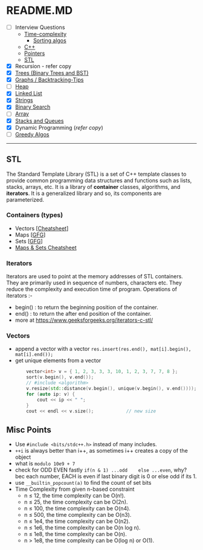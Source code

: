 # README.MD

- [ ] Interview Questions
    - [Time-complexity](https://www.geeksforgeeks.org/practice-questions-time-complexity-analysis/)
        - [Sorting algos](https://www.geeksforgeeks.org/time-complexities-of-all-sorting-algorithms/)
    - [C++](https://www.interviewbit.com/cpp-interview-questions/)
    - [Pointers](pointers.cpp)
    - [STL](#stl)
- [x] Recursion - refer copy
- [x] [Trees (Binary Trees and BST)](trees.md)
- [x] [Graphs / Backtracking-Tips](graphs.md)
- [ ] [Heap](heap.md)
- [x] [Linked List](linkedlist.md)
- [x] [Strings](strings.md)
- [x] [Binary Search](binary_search.md)
- [ ] [Array](arrays.md)
- [x] [Stacks and Queues](stacks_queues.md)
- [x] Dynamic Programming (_refer copy_)
- [ ] [Greedy Algos](greedy.md)

<hr>

## STL
The Standard Template Library (STL) is a set of C++ template classes to provide common programming data structures and functions such as lists, stacks, arrays, etc. It is a library of **container** classes, algorithms, and **iterators**. It is a generalized library and so, its components are parameterized.

### Containers (types)
- Vectors [[Cheatsheet](.assets/vectors_cheatsheet.pdf)]
- Maps [[GFG](https://www.geeksforgeeks.org/map-vs-unordered_map-c/)]
- Sets [[GFG](https://www.geeksforgeeks.org/set-vs-unordered_set-c-stl/)]
- [Maps & Sets Cheatsheet](.assets/maps_sets_cheatsheet.pdf)

### Iterators
Iterators are used to point at the memory addresses of STL containers. They are primarily used in sequence of numbers, characters etc. They reduce the complexity and execution time of program.
Operations of iterators :-
- begin() : to return the beginning position of the container.
- end() : to return the after end position of the container.
- more at https://www.geeksforgeeks.org/iterators-c-stl/

### Vectors
- append a vector with a vector `res.insert(res.end(), mat[i].begin(), mat[i].end());`
- get unique elements from a vector
    ```cpp
        vector<int> v = { 1, 2, 3, 3, 3, 10, 1, 2, 3, 7, 7, 8 };
        sort(v.begin(), v.end());
        // #include <algorithm>
        v.resize(std::distance(v.begin(), unique(v.begin(), v.end())));
        for (auto ip: v) {
            cout << ip << " ";
        }
        cout << endl << v.size();            // new size
    ```

## Misc Points
- Use `#include <bits/stdc++.h>` instead of many includes.
- `++i` is always better than i++, as sometimes i++ creates a copy of the object
- what is `modulo 10e9 + 7`
- check for ODD EVEN fastly `if(n & 1) ...odd    else ...even`, why? bec each number, EACH is even if last binary digit is 0 or else odd if its 1.
- use `__builtin_popcount(a)` to find the count of set bits
- Time Complexity from given n-based constraint
    - n ≤ 12, the time complexity can be O(n!).
    - n ≤ 25, the time complexity can be O(2n).
    - n ≤ 100, the time complexity can be O(n4).
    - n ≤ 500, the time complexity can be O(n3).
    - n ≤ 1e4, the time complexity can be O(n2).
    - n ≤ 1e6, the time complexity can be O(n log n).
    - n ≤ 1e8, the time complexity can be O(n).
    - n > 1e8, the time complexity can be O(log n) or O(1).